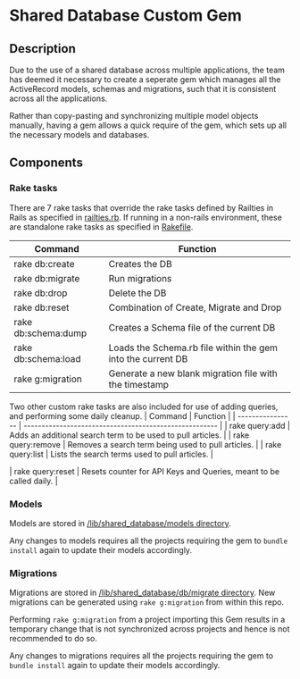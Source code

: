 # Shared Database Custom Gem

## Description

Due to the use of a shared database across multiple applications, the team has deemed it necessary to create a seperate gem which manages all the ActiveRecord models, schemas and migrations, such that it is consistent across all the applications.

Rather than copy-pasting and synchronizing multiple model objects manually, having a gem allows a quick require of the gem, which sets up all the necessary models and databases.

## Components

### Rake tasks

There are 7 rake tasks that override the rake tasks defined by Railties in Rails as specified in [railties.rb](lib/shared_database/railtie.rb). If running in a non-rails environment, these are standalone rake tasks as specified in [Rakefile](lib/shared_database/Rakefile).

| Command          | Function                                               |
| ---------------- | ------------------------------------------------------ |
| rake db:create   | Creates the DB                                         |
| rake db:migrate  | Run migrations                                         |
| rake db:drop     | Delete the DB                                          |
| rake db:reset    | Combination of Create, Migrate and Drop                |
| rake db:schema:dump   | Creates a Schema file of the current DB                |
| rake db:schema:load | Loads the Schema.rb file within the gem into the current DB |
| rake g:migration | Generate a new blank migration file with the timestamp |

Two other custom rake tasks are also included for use of adding queries, and performing some daily cleanup.
| Command          | Function                                               |
| ---------------- | ------------------------------------------------------ |
| rake query:add   | Adds an additional search term to be used to pull articles.                                         |
| rake query:remove   | Removes a search term being used to pull articles.         |
| rake query:list   | Lists the search terms used to pull articles.                            |

| rake query:reset  | Resets counter for API Keys and Queries, meant to be called daily.                                         |

### Models

Models are stored in [/lib/shared_database/models directory](lib/shared_database/models).

Any changes to models requires all the projects requiring the gem to `bundle install` again to update their models accordingly.

### Migrations

Migrations are stored in [/lib/shared_database/db/migrate directory](lib/shared_database/db/migrate). New migrations can be generated using `rake g:migration` from within this repo.

Performing `rake g:migration` from a project importing this Gem results in a temporary change that is not synchronized across projects and hence is not recommended to do so.

Any changes to migrations requires all the projects requiring the gem to `bundle install` again to update their models accordingly.
